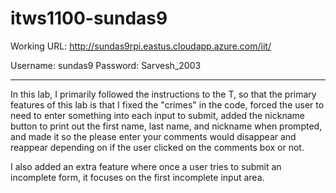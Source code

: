 # itws1100-sundas9

Working URL: http://sundas9rpi.eastus.cloudapp.azure.com/iit/


Username: sundas9
Password: Sarvesh_2003

--------------------------------------------------------------------

In this lab, I primarily followed the instructions to the T, so that the primary features of this lab is that I fixed the "crimes" in the code, forced the user to need to enter something into each input to submit, added the nickname button to print out the first name, last name, and nickname when prompted, and made it so the please enter your comments would disappear and reappear depending on if the user clicked on the comments box or not.

I also added an extra feature where once a user tries to submit an incomplete form, it focuses on the first incomplete input area.